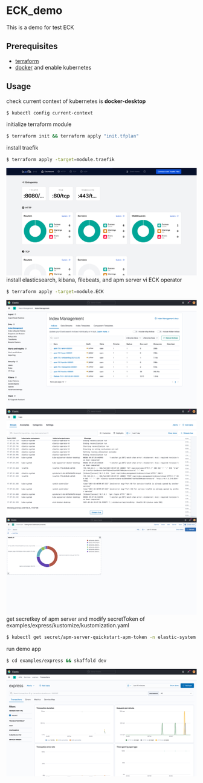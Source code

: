 # ECK_demo

This is a demo for test ECK

## Prerequisites

- [terraform](https://www.terraform.io/downloads.html)
- [docker](https://www.docker.com/products/docker-desktop) and enable kubernetes

## Usage

check current context of kubernetes is __docker-desktop__

```bash
$ kubectl config current-context
```

initialize terraform module

```bash
$ terraform init && terraform apply "init.tfplan"
```

install traefik

```bash
$ terraform apply -target=module.traefik
```

![traefik dashbaord](https://github.com/GrassShrimp/ECK_demo/blob/master/traefik_dashboard.png)
install elasticsearch, kibana, filebeats, and apm server vi ECK operator

```bash
$ terraform apply -target=module.ECK
```

![kibana index managment](https://github.com/GrassShrimp/ECK_demo/blob/master/kibana_index_management.png)
![kibana log dashboard](https://github.com/GrassShrimp/ECK_demo/blob/master/kibana_log.png)
![kibana dashboard](https://github.com/GrassShrimp/ECK_demo/blob/master/kibana-dashboard.png)
get secretkey of apm server and modify secretToken of examples/express/kustomize/kustomization.yaml

```bash
$ kubectl get secret/apm-server-quickstart-apm-token -n elastic-system -o go-template='{{index .data "secret-token" | base64decode}}'
```

run demo app

```bash
$ cd examples/express && skaffold dev
```

![Elasctic APM](https://github.com/GrassShrimp/ECK_demo/blob/master/ECK_APM.png)